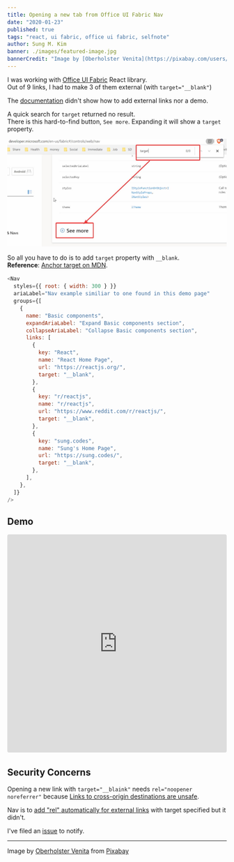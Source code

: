 ```yaml
---
title: Opening a new tab from Office UI Fabric Nav
date: "2020-01-23"
published: true
tags: "react, ui fabric, office ui fabric, selfnote"
author: Sung M. Kim
banner: ./images/featured-image.jpg
bannerCredit: "Image by [Oberholster Venita](https://pixabay.com/users/ArtsyBee-462611/?utm_source=link-attribution&amp;utm_medium=referral&amp;utm_campaign=image&amp;utm_content=1047275) from [Pixabay](https://pixabay.com/?utm_source=link-attribution&amp;utm_medium=referral&amp;utm_campaign=image&amp;utm_content=1047275)"
---
```


I was working with [Office UI Fabric](https://developer.microsoft.com/en-us/fabric#/controls/web) React library.  
Out of 9 links, I had to make 3 of them external (with `target="__blank"`)

The [documentation](https://developer.microsoft.com/en-us/fabric#/controls/web/nav) didn't show how to add external links nor a demo.

A quick search for `target` returned no result.  
There is this hard-to-find button, `See more`. Expanding it will show a `target` property.

![target not found](./images/target-not-found.jpg)

So all you have to do is to add `target` property with `__blank`.  
**Reference**: [Anchor target on MDN](https://developer.mozilla.org/en-US/docs/Web/HTML/Element/a#attr-target).

```javascript
<Nav
  styles={{ root: { width: 300 } }}
  ariaLabel="Nav example similiar to one found in this demo page"
  groups={[
    {
      name: "Basic components",
      expandAriaLabel: "Expand Basic components section",
      collapseAriaLabel: "Collapse Basic components section",
      links: [
        {
          key: "React",
          name: "React Home Page",
          url: "https://reactjs.org/",
          target: "__blank",
        },
        {
          key: "r/reactjs",
          name: "r/reactjs",
          url: "https://www.reddit.com/r/reactjs/",
          target: "__blank",
        },
        {
          key: "sung.codes",
          name: "Sung's Home Page",
          url: "https://sung.codes/",
          target: "__blank",
        },
      ],
    },
  ]}
/>
```

## Demo

<iframe
     src="https://codesandbox.io/embed/nervous-hypatia-yeqyh?fontsize=14&hidenavigation=1&theme=dark"
     style="width:100%; height:500px; border:0; border-radius: 4px; overflow:hidden;"
     title="Office UI Fabric Nav external links"
     allow="geolocation; microphone; camera; midi; vr; accelerometer; gyroscope; payment; ambient-light-sensor; encrypted-media; usb"
     sandbox="allow-modals allow-forms allow-popups allow-scripts allow-same-origin"
   ></iframe>

## Security Concerns

Opening a new link with `target="__blaink"` needs `rel="noopener noreferrer"` because [Links to cross-origin destinations are unsafe](https://developers.google.com/web/tools/lighthouse/audits/noopener).

Nav is to [add "rel" automatically for external links](https://github.com/OfficeDev/office-ui-fabric-react/blob/master/packages/office-ui-fabric-react/src/components/Nav/Nav.base.tsx#L105) with target specified but it didn't.

I've filed an [issue](https://github.com/OfficeDev/office-ui-fabric-react/issues/11785) to notify.

---

Image by <a href="https://pixabay.com/users/ArtsyBee-462611/?utm_source=link-attribution&amp;utm_medium=referral&amp;utm_campaign=image&amp;utm_content=1047275">Oberholster Venita</a> from <a href="https://pixabay.com/?utm_source=link-attribution&amp;utm_medium=referral&amp;utm_campaign=image&amp;utm_content=1047275">Pixabay</a>
